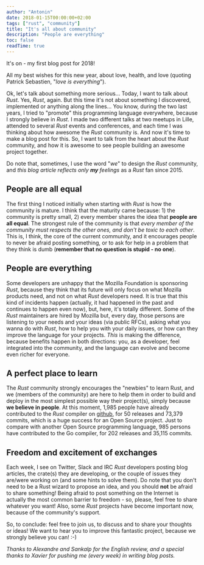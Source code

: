 ```yaml
---
author: "Antonin"
date: 2018-01-15T00:00:00+02:00
tags: ["rust", "community"]
title: "It's all about community"
description: "People are everything"
toc: false
readTime: true
---
```


It's on - my first blog post for 2018!

All my best wishes for this new year, about love, health, and love (quoting Patrick Sebastien, "_love is everything_").

Ok, let's talk about something more serious...
Today, I want to talk about *Rust*. Yes, *Rust*, again. But this time it's not about something I discovered, implemented or anything along the lines...
You know, during the two last years, I tried to "promote" this programming language everywhere, because I strongly believe in *Rust*. I made two different talks at two meetups in Lille, attended to several *Rust* events and conferences, and each time I was thinking about how awesome the *Rust* community is. And now it's time to make a blog post for this.
So, I want to talk from the heart about the *Rust* community, and how it is awesome to see people building an awesome project together.

Do note that, sometimes, I use the word "*we*" to design the *Rust* community, and _this blog article reflects only **my** feelings_ as a *Rust* fan since 2015.

## People are all equal

The first thing I noticed initially when starting with *Rust* is how the community is mature.
I think that the maturity came because: 1) the community is pretty small, 2) every member shares the idea that **people are all equal**.
The strongest rule of the community is that *every member of the community must respects the other ones, and don't be toxic to each other*. This is, I think, the core of the current community, and it encourages people to never be afraid posting something, or to ask for help in a problem that they think is dumb (**remember that no question is stupid - no one**).

## People are everything

Some developers are unhappy that the Mozilla Foundation is sponsoring *Rust*, because they think that its future will only focus on what Mozilla products need, and not on what *Rust* developers need.
It is true that this kind of incidents happen (actually, it had happened in the past and continues to happen even now), but, here, it's totally different.
Some of the *Rust* maintainers are hired by Mozilla but, every day, those persons are listening to your needs and your ideas (via public RFCs), asking what you wanna do with *Rust*, how to help you with your daily issues, or how can they improve the language for your projects.
*This* is making the difference, because benefits happen in both directions: you, as a developer, feel integrated into the community, and the language can evolve and become even richer for everyone.

## A perfect place to learn

The *Rust* community strongly encourages the "newbies" to learn Rust, and we (members of the community) are here to help them in order to build and deploy in the most simplest possible way their project(s), simply because **we believe in people**.
At this moment, 1,985 people have already contributed to the *Rust* compiler on [github](https://github.com/rust-lang/rust), for 50 releases and 73,379 commits, which is a huge success for an Open Source project.
Just to compare with another Open Source programming language, 985 persons have contributed to the Go compiler, for 202 releases and 35,115 commits.

## Freedom and excitement of exchanges

Each week, I see on Twitter, Slack and IRC *Rust* developers posting blog articles, the crate(s) they are developing, or the couple of issues they are/were working on (and some hints to solve them).
Do note that you don't need to be a Rust wizard to propose an idea, and you should **not** be afraid to share something!
Being afraid to post something on the Internet is actually the most common barrier to freedom - so, please, feel free to share whatever you want!
Also, some *Rust* projects have become important now, because of the community's support.

So, to conclude: feel free to join us, to discuss and to share your thoughts or ideas!
We want to hear you to improve this fantastic project, because we strongly believe you can! :-)

_Thanks to Alexandre and Sankalp for the English review, and a special thanks to Xavier for pushing me (every week) in writing blog posts._
